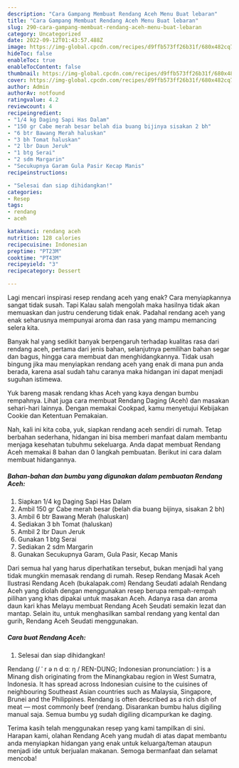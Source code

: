 ```yaml
---
description: "Cara Gampang Membuat Rendang Aceh Menu Buat lebaran"
title: "Cara Gampang Membuat Rendang Aceh Menu Buat lebaran"
slug: 290-cara-gampang-membuat-rendang-aceh-menu-buat-lebaran
category: Uncategorized
date: 2022-09-12T01:43:57.488Z
image: https://img-global.cpcdn.com/recipes/d9ffb573ff26b31f/680x482cq70/rendang-aceh-foto-resep-utama.jpg
hideToc: false
enableToc: true
enableTocContent: false
thumbnail: https://img-global.cpcdn.com/recipes/d9ffb573ff26b31f/680x482cq70/rendang-aceh-foto-resep-utama.jpg
cover: https://img-global.cpcdn.com/recipes/d9ffb573ff26b31f/680x482cq70/rendang-aceh-foto-resep-utama.jpg
author: Admin
authorAv: notfound
ratingvalue: 4.2
reviewcount: 4
recipeingredient:
- "1/4 kg Daging Sapi Has Dalam"
- "150 gr Cabe merah besar belah dia buang bijinya sisakan 2 bh"
- "6 btr Bawang Merah haluskan"
- "3 bh Tomat haluskan"
- "2 lbr Daun Jeruk"
- "1 btg Serai"
- "2 sdm Margarin"
- "Secukupnya Garam Gula Pasir Kecap Manis"
recipeinstructions:

- "Selesai dan siap dihidangkan!"
categories:
- Resep
tags:
- rendang
- aceh

katakunci: rendang aceh 
nutrition: 128 calories
recipecuisine: Indonesian
preptime: "PT23M"
cooktime: "PT43M"
recipeyield: "3"
recipecategory: Dessert

---
```



Lagi mencari inspirasi resep rendang aceh yang enak? Cara menyiapkannya sangat tidak susah. Tapi Kalau salah mengolah maka hasilnya tidak akan memuaskan dan justru cenderung tidak enak. Padahal rendang aceh yang enak seharusnya mempunyai aroma dan rasa yang mampu memancing selera kita.


Banyak hal yang sedikit banyak berpengaruh terhadap kualitas rasa dari rendang aceh, pertama dari jenis bahan, selanjutnya pemilihan bahan segar dan bagus, hingga cara membuat dan menghidangkannya. Tidak usah bingung jika mau menyiapkan rendang aceh yang enak di mana pun anda berada, karena asal sudah tahu caranya maka hidangan ini dapat menjadi suguhan istimewa.

Yuk bareng masak rendang khas Aceh yang kaya dengan bumbu rempahnya. Lihat juga cara membuat Rendang Daging (Aceh) dan masakan sehari-hari lainnya. Dengan memakai Cookpad, kamu menyetujui Kebijakan Cookie dan Ketentuan Pemakaian.


Nah, kali ini kita coba, yuk, siapkan rendang aceh sendiri di rumah. Tetap berbahan sederhana, hidangan ini bisa memberi manfaat dalam membantu menjaga kesehatan tubuhmu sekeluarga. Anda dapat membuat Rendang Aceh memakai 8 bahan dan 0 langkah pembuatan. Berikut ini cara dalam membuat hidangannya.

<!--inarticleads1-->

##### Bahan-bahan dan bumbu yang digunakan dalam pembuatan Rendang Aceh:

1. Siapkan 1/4 kg Daging Sapi Has Dalam
1. Ambil 150 gr Cabe merah besar (belah dia buang bijinya, sisakan 2 bh)
1. Ambil 6 btr Bawang Merah (haluskan)
1. Sediakan 3 bh Tomat (haluskan)
1. Ambil 2 lbr Daun Jeruk
1. Gunakan 1 btg Serai
1. Sediakan 2 sdm Margarin
1. Gunakan Secukupnya Garam, Gula Pasir, Kecap Manis


Dari semua hal yang harus diperhatikan tersebut, bukan menjadi hal yang tidak mungkin memasak rendang di rumah. Resep Rendang Masak Aceh Ilustrasi Rendang Aceh (bukalapak.com) Rendang Seudati adalah Rendang Aceh yang diolah dengan menggunakan resep berupa rempah-rempah pilihan yang khas dipakai untuk masakan Aceh. Adanya rasa dan aroma daun kari khas Melayu membuat Rendang Aceh Seudati semakin lezat dan mantap. Selain itu, untuk menghasilkan sambal rendang yang kental dan gurih, Rendang Aceh Seudati menggunakan. 

<!--inarticleads2-->

##### Cara buat Rendang Aceh:


1. Selesai dan siap dihidangkan!

Rendang (/ ˈ r ə n d ɑː ŋ / REN-DUNG; Indonesian pronunciation: ) is a Minang dish originating from the Minangkabau region in West Sumatra, Indonesia. It has spread across Indonesian cuisine to the cuisines of neighbouring Southeast Asian countries such as Malaysia, Singapore, Brunei and the Philippines. Rendang is often described as a rich dish of meat — most commonly beef (rendang. Disarankan bumbu halus digiling manual saja. Semua bumbu yg sudah digiling dicampurkan ke daging. 

Terima kasih telah menggunakan resep yang kami tampilkan di sini. Harapan kami, olahan Rendang Aceh yang mudah di atas dapat membantu anda menyiapkan hidangan yang enak untuk keluarga/teman ataupun menjadi ide untuk berjualan makanan. Semoga bermanfaat dan selamat mencoba!
